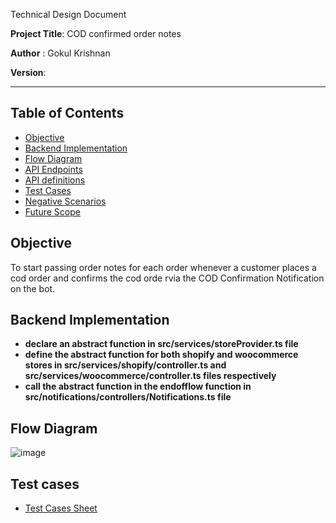 Technical Design Document

**Project Title**: COD confirmed order notes

**Author** : Gokul Krishnan

**Version**:

---

## Table of Contents

- [Objective](#Objective)
- [Backend Implementation](#Backend-Implementation)
- [Flow Diagram](#Flow-Diagram)
- [API Endpoints](#API-Endpoints)
- [API definitions](#API-definitions)
- [Test Cases](#test-cases)
- [Negative Scenarios](#Negative-Scenarios)
- [Future Scope](#Future-Scope)

  

## **Objective**

  To start passing order notes for each order whenever a customer places a cod order and confirms the cod orde rvia the COD Confirmation Notification on the bot.




## **Backend Implementation**

- **declare an abstract function in src/services/storeProvider.ts file**
- **define the abstract function for both shopify and woocommerce stores in src/services/shopify/controller.ts  and src/services/woocommerce/controller.ts files respectively**
- **call the abstract function in the endofflow function in src/notifications/controllers/Notifications.ts file**


## **Flow Diagram**
![image](https://github.com/user-attachments/assets/bc253307-b9b9-4d5b-a322-fd0bb9bb48e0)


## **Test cases**
- [Test Cases Sheet](https://docs.google.com/spreadsheets/d/1T1WkJ1I1yV2c2wCxsbaRHHz5E03pEd5Qs4dNTLfI31A/edit?usp=sharing)
